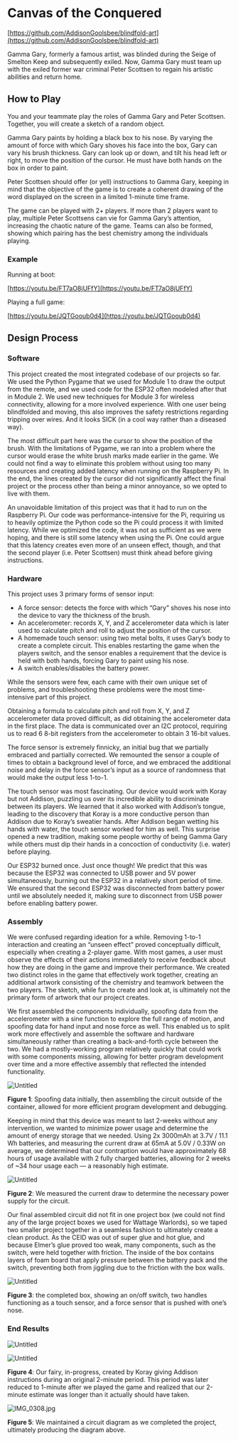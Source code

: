 # Canvas of the Conquered

[https://github.com/AddisonGoolsbee/blindfold-art](https://github.com/AddisonGoolsbee/blindfold-art)

Gamma Gary, formerly a famous artist, was blinded during the Seige of Smelton Keep and subsequently exiled. Now, Gamma Gary must team up with the exiled former war criminal Peter Scottsen to regain his artistic abilities and return home.

## How to Play

You and your teammate play the roles of Gamma Gary and Peter Scottsen. Together, you will create a sketch of a random object.

Gamma Gary paints by holding a black box to his nose. By varying the amount of force with which Gary shoves his face into the box, Gary can vary his brush thickness. Gary can look up or down, and tilt his head left or right, to move the position of the cursor. He must have both hands on the box in order to paint.

Peter Scottsen should offer (or yell) instructions to Gamma Gary, keeping in mind that the objective of the game is to create a coherent drawing of the word displayed on the screen in a limited 1-minute time frame.

The game can be played with 2+ players. If more than 2 players want to play, multiple Peter Scottsens can vie for Gamma Gary’s attention, increasing the chaotic nature of the game. Teams can also be formed, showing which pairing has the best chemistry among the individuals playing.

### Example

Running at boot:

[https://youtu.be/FT7aO8jUFfY](https://youtu.be/FT7aO8jUFfY)

Playing a full game:

[https://youtu.be/JQTGooub0d4](https://youtu.be/JQTGooub0d4)

## Design Process

### Software

This project created the most integrated codebase of our projects so far. We used the Python Pygame that we used for Module 1 to draw the output from the remote, and we used code for the ESP32 often modeled after that in Module 2. We used new techniques for Module 3 for wireless connectivity, allowing for a more involved experience. With one user being blindfolded and moving, this also improves the safety restrictions regarding tripping over wires. And it looks SICK (in a cool way rather than a diseased way).

The most difficult part here was the cursor to show the position of the brush. With the limitations of Pygame, we ran into a problem where the cursor would erase the white brush marks made earlier in the game. We could not find a way to eliminate this problem without using too many resources and creating added latency when running on the Raspberry Pi. In the end, the lines created by the cursor did not significantly affect the final project or the process other than being a minor annoyance, so we opted to live with them.

An unavoidable limitation of this project was that it had to run on the Raspberry Pi. Our code was performance-intensive for the Pi, requiring us to heavily optimize the Python code so the Pi could process it with limited latency. While we optimized the code, it was not as sufficient as we were hoping, and there is still some latency when using the Pi. One could argue that this latency creates even more of an unseen effect, though, and that the second player (i.e. Peter Scottsen) must think ahead before giving instructions.

### Hardware

This project uses 3 primary forms of sensor input:

- A force sensor: detects the force with which “Gary” shoves his nose into the device to vary the thickness of the brush.
- An accelerometer: records X, Y, and Z accelerometer data which is later used to calculate pitch and roll to adjust the position of the cursor.
- A homemade touch sensor: using two metal bolts, it uses Gary’s body to create a complete circuit. This enables restarting the game when the players switch, and the sensor enables a requirement that the device is held with both hands, forcing Gary to paint using his nose.
- A switch enables/disables the battery power.

While the sensors were few, each came with their own unique set of problems, and troubleshooting these problems were the most time-intensive part of this project.

Obtaining a formula to calculate pitch and roll from X, Y, and Z accelerometer data proved difficult, as did obtaining the accelerometer data in the first place. The data is communicated over an I2C protocol, requiring us to read 6 8-bit registers from the accelerometer to obtain 3 16-bit values.

The force sensor is extremely finnicky, an initial bug that we partially embraced and partially corrected. We remounted the sensor a couple of times to obtain a background level of force, and we embraced the additional noise and delay in the force sensor’s input as a source of randomness that would make the output less 1-to-1.

The touch sensor was most fascinating. Our device would work with Koray but not Addison, puzzling us over its incredible ability to discriminate between its players. We learned that it also worked with Addison’s tongue, leading to the discovery that Koray is a more conductive person than Addison due to Koray’s sweatier hands. After Addison began wetting his hands with water, the touch sensor worked for him as well. This surprise opened a new tradition, making some people worthy of being Gamma Gary while others must dip their hands in a concoction of conductivity (i.e. water) before playing.

Our ESP32 burned once. Just once though! We predict that this was because the ESP32 was connected to USB power and 5V power simultaneously, burning out the ESP32 in a relatively short period of time. We ensured that the second ESP32 was disconnected from battery power until we absolutely needed it, making sure to disconnect from USB power before enabling battery power.

### Assembly

We were confused regarding ideation for a while. Removing 1-to-1 interaction and creating an “unseen effect” proved conceptually difficult, especially when creating a 2-player game. With most games, a user must observe the effects of their actions immediately to receive feedback about how they are doing in the game and improve their performance. We created two distinct roles in the game that effectively work together, creating an additional artwork consisting of the chemistry and teamwork between the two players. The sketch, while fun to create and look at, is ultimately not the primary form of artwork that our project creates.

We first assembled the components individually, spoofing data from the accelerometer with a sine function to explore the full range of motion, and spoofing data for hand input and nose force as well. This enabled us to split work more effectively and assemble the software and hardware simultaneously rather than creating a back-and-forth cycle between the two. We had a mostly-working program relatively quickly that could work with some components missing, allowing for better program development over time and a more effective assembly that reflected the intended functionality.

![Untitled](Canvas%20of%20the%20Conquered%209649b32d6a8e400ab6980500b9ba77a7/Untitled.png)

**Figure 1**: Spoofing data initially, then assembling the circuit outside of the container, allowed for more efficient program development and debugging.

Keeping in mind that this device was meant to last 2-weeks without any intervention, we wanted to minimize power usage and determine the amount of energy storage that we needed. Using 2x 3000mAh at 3.7V / 11.1 Wh batteries, and measuring the current draw at 65mA at 5.0V / 0.33W  on average, we determined that our contraption would have approximately 68 hours of usage available with 2 fully charged batteries, allowing for 2 weeks of ~34 hour usage each — a reasonably high estimate.

![Untitled](Canvas%20of%20the%20Conquered%209649b32d6a8e400ab6980500b9ba77a7/Untitled%201.png)

**Figure 2**: We measured the current draw to determine the necessary power supply for the circuit.

Our final assembled circuit did not fit in one project box (we could not find any of the large project boxes we used for Wattage Warlords), so we taped two smaller project together in a seamless fashion to ultimately create a clean product. As the CEID was out of super glue and hot glue, and because Elmer’s glue proved too weak, many components, such as the switch, were held together with friction. The inside of the box contains layers of foam board that apply pressure between the battery pack and the switch, preventing both from jiggling due to the friction with the box walls.

![Untitled](Canvas%20of%20the%20Conquered%209649b32d6a8e400ab6980500b9ba77a7/Untitled%202.png)

**Figure 3**: the completed box, showing an on/off switch, two handles functioning as a touch sensor, and a force sensor that is pushed with one’s nose.

### End Results

![Untitled](Canvas%20of%20the%20Conquered%209649b32d6a8e400ab6980500b9ba77a7/Untitled%203.png)

![Untitled](Canvas%20of%20the%20Conquered%209649b32d6a8e400ab6980500b9ba77a7/Untitled%204.png)

**Figure 4**: Our fairy, in-progress, created by Koray giving Addison instructions during an original 2-minute period. This period was later reduced to 1-minute after we played the game and realized that our 2-minute estimate was longer than it actually should have taken.

![IMG_0308.jpg](Canvas%20of%20the%20Conquered%209649b32d6a8e400ab6980500b9ba77a7/IMG_0308.jpg)

****************Figure 5****************: We maintained a circuit diagram as we completed the project, ultimately producing the diagram above.
